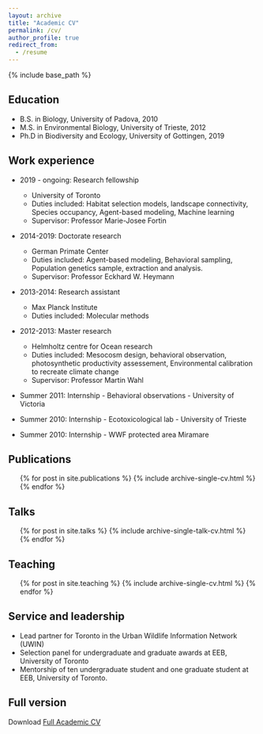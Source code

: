 ```yaml
---
layout: archive
title: "Academic CV"
permalink: /cv/
author_profile: true
redirect_from:
  - /resume
---
```


{% include base_path %}


Education
---------------
* B.S. in Biology, University of Padova, 2010
* M.S. in Environmental Biology, University of Trieste, 2012
* Ph.D in Biodiversity and Ecology, University of Gottingen, 2019

Work experience
---------------
* 2019 - ongoing: Research fellowship
  * University of Toronto
  * Duties included: Habitat selection models, landscape connectivity, Species occupancy, Agent-based modeling, Machine learning
  * Supervisor: Professor Marie-Josee Fortin

* 2014-2019: Doctorate research
  * German Primate Center
  * Duties included: Agent-based modeling, Behavioral sampling, Population genetics sample, extraction and analysis. 
  * Supervisor: Professor Eckhard W. Heymann

* 2013-2014: Research assistant
  * Max Planck Institute
  * Duties included: Molecular methods

* 2012-2013: Master research
  * Helmholtz centre for Ocean research
  * Duties included: Mesocosm design, behavioral observation, photosynthetic productivity assessement, Environmental calibration to recreate climate change
  * Supervisor: Professor Martin Wahl

* Summer 2011: Internship - Behavioral observations - University of Victoria
* Summer 2010: Internship - Ecotoxicological lab - University of Trieste
* Summer 2010: Internship - WWF protected area Miramare


Publications
---------------
  <ul>{% for post in site.publications %}
    {% include archive-single-cv.html %}
  {% endfor %}</ul>
  
Talks
---------------
  <ul>{% for post in site.talks %}
    {% include archive-single-talk-cv.html %}
  {% endfor %}</ul>
  
Teaching
---------------
  <ul>{% for post in site.teaching %}
    {% include archive-single-cv.html %}
  {% endfor %}</ul>
  
Service and leadership
---------------
* Lead partner for Toronto in the Urban Wildlife Information Network (UWIN)
* Selection panel for undergraduate and graduate awards at EEB, University of Toronto
* Mentorship of ten undergraduate student and one graduate student at EEB, University of Toronto.

Full version
---------------
Download [Full Academic CV](files/CV.pdf)